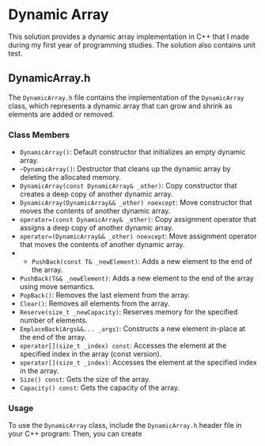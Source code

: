 # Dynamic Array

This solution provides a dynamic array implementation in C++ that I made during my first year of programming studies.
The solution also contains unit test.

## DynamicArray.h

The `DynamicArray.h` file contains the implementation of the `DynamicArray` class, which represents a dynamic array that can grow and shrink as elements are added or removed.

### Class Members

- `DynamicArray()`: Default constructor that initializes an empty dynamic array.
- `~DynamicArray()`: Destructor that cleans up the dynamic array by deleting the allocated memory.
- `DynamicArray(const DynamicArray& _other)`: Copy constructor that creates a deep copy of another dynamic array.
- `DynamicArray(DynamicArray&& _other) noexcept`: Move constructor that moves the contents of another dynamic array.
- `operator=(const DynamicArray& _other)`: Copy assignment operator that assigns a deep copy of another dynamic array.
- `operator=(DynamicArray&& _other) noexcept`: Move assignment operator that moves the contents of another dynamic array.
- - `PushBack(const T& _newElement)`: Adds a new element to the end of the array.
- `PushBack(T&& _newElement)`: Adds a new element to the end of the array using move semantics.
- `PopBack()`: Removes the last element from the array.
- `Clear()`: Removes all elements from the array.
- `Reserve(size_t _newCapacity)`: Reserves memory for the specified number of elements.
- `EmplaceBack(Args&&... _args)`: Constructs a new element in-place at the end of the array.
- `operator[](size_t _index) const`: Accesses the element at the specified index in the array (const version).
- `operator[](size_t _index)`: Accesses the element at the specified index in the array.
- `Size() const`: Gets the size of the array.
- `Capacity() const`: Gets the capacity of the array.

### Usage

To use the `DynamicArray` class, include the `DynamicArray.h` header file in your C++ program:
Then, you can create 
